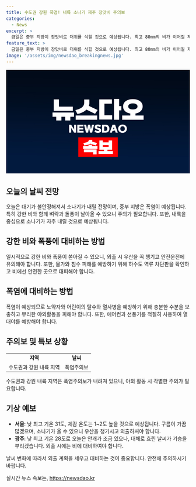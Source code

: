 ```yaml
---
title: 수도권 강원 폭염! 내륙 소나기 제주 장맛비 주의보
categories:
  - News
excerpt: >
  금일은 중부 지방이 장맛비로 더위를 식힐 것으로 예상됩니다. 최고 80mm의 비가 이어질 제주도와는 달리, 수도권과 강원 내륙은 폭염으로 피해주시길 바랍니다. 서울은 31도까지 치솟고, 체감온도는 1, 2도 더 높을 것으로 예상됩니다. 중부 내륙과 일부 해안은 짙은 안개가 끼겠으며, 소나기가 자주 찾아올 것으로 보입니다. MBC 뉴스는 제보를 기다리니, 함께 날씨를 이겨내는 방법을 찾아봅시다.
feature_text: >
  금일은 중부 지방이 장맛비로 더위를 식힐 것으로 예상됩니다. 최고 80mm의 비가 이어질 제주도와는 달리, 수도권과 강원 내륙은 폭염으로 피해주시길 바랍니다. 서울은 31도까지 치솟고, 체감온도는 1, 2도 더 높을 것으로 예상됩니다. 중부 내륙과 일부 해안은 짙은 안개가 끼겠으며, 소나기가 자주 찾아올 것으로 보입니다. MBC 뉴스는 제보를 기다리니, 함께 날씨를 이겨내는 방법을 찾아봅시다.
image: '/assets/img/newsdao_breakingnews.jpg'
---
```


<p><img src="/assets/img/newsdao_breakingnews.jpg" alt="pcversion 속보" /></p>

<h2 data-ke-size="size26">오늘의 날씨 전망</h2>

<p data-ke-size="size16">오늘은 대기가 불안정해져서 소나기가 내릴 전망이며, 중부 지방은 폭염이 예상됩니다. 특히 강한 비와 함께 벼락과 돌풍이 날아올 수 있으니 주의가 필요합니다. 또한, 내륙을 중심으로 소나기가 자주 내릴 것으로 예상됩니다.</p>

<h2 data-ke-size="size26">강한 비와 폭풍에 대비하는 방법</h2>

<p data-ke-size="size16">일시적으로 강한 비와 폭풍이 쏟아질 수 있으니, 외출 시 우산을 꼭 챙기고 안전운전에 유의해야 합니다. 또한, 물가와 침수 피해를 예방하기 위해 하수도 역류 차단판을 확인하고 비에선 안전한 곳으로 대피해야 합니다.</p>

<h2 data-ke-size="size26">폭염에 대비하는 방법</h2>

<p data-ke-size="size16">폭염이 예상되므로 노약자와 어린이의 탈수와 열사병을 예방하기 위해 충분한 수분을 보충하고 무리한 야외활동을 피해야 합니다. 또한, 에어컨과 선풍기를 적절히 사용하여 열대야를 예방해야 합니다.</p>

<h2 data-ke-size="size26">주의보 및 특보 상황</h2>

<table>
  <tr>
    <td style="text-align: center; height: 17px;"><b>지역</b></td>
    <td style="text-align: center; height: 17px;"><b>날씨</b></td>
  </tr>
  <tr>
    <td style="text-align: center; height: 17px;">수도권과 강원 내륙 지역</td>
    <td style="text-align: center; height: 17px;">폭염주의보</td>
  </tr>
</table>

<p data-ke-size="size16">수도권과 강원 내륙 지역은 폭염주의보가 내려져 있으니, 야외 활동 시 각별한 주의가 필요합니다.</p>

<h2 data-ke-size="size26">기상 예보</h2>

<ul>
<li><b>서울</b>: 낮 최고 기온 31도, 체감 온도는 1~2도 높을 것으로 예상됩니다. 구름이 가끔 많겠으며, 소나기가 올 수 있으니 우산을 챙기시고 외출하셔야 합니다.</li>
<li><b>광주</b>: 낮 최고 기온 28도로 오늘은 안개가 조금 있으나, 대체로 흐린 날씨가 기승을 부리겠습니다. 외출 시에는 비에 대비하여야 합니다.</li>
</ul>

<p data-ke-size="size16">날씨 변화에 따라서 외출 계획을 세우고 대비하는 것이 중요합니다. 안전에 주의하시기 바랍니다.</p>
실시간 뉴스 속보는, <a href="https://newsdao.kr" rel="dofollow">https://newsdao.kr</a>


